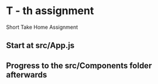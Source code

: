 # T - th assignment

Short Take Home Assignment

## Start at src/App.js 

## Progress to the src/Components folder afterwards
